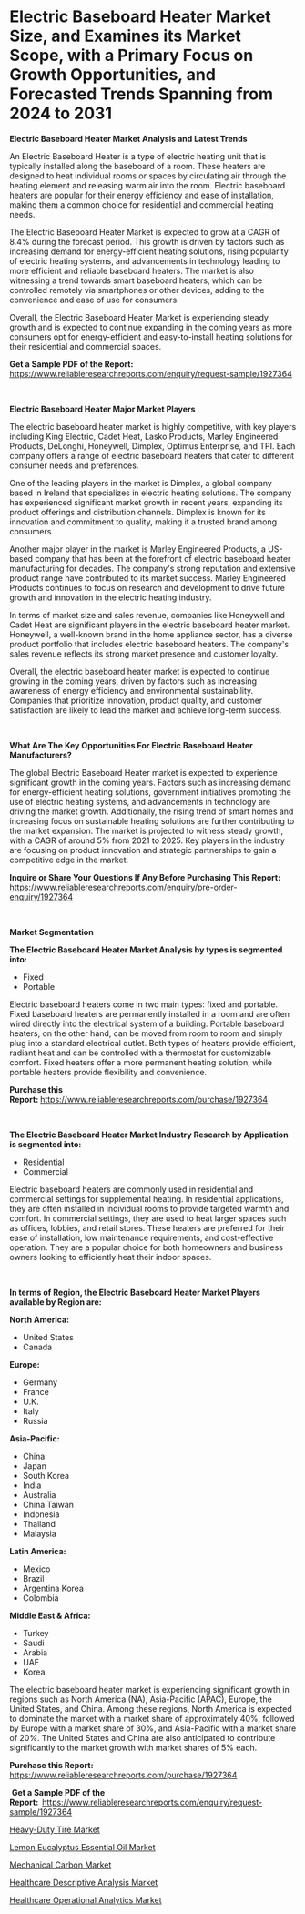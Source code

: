 <p><h1>Electric Baseboard Heater Market Size, and Examines its Market Scope, with a Primary Focus on Growth Opportunities, and Forecasted Trends Spanning from 2024 to 2031</h1></p><p><strong>Electric Baseboard Heater Market Analysis and Latest Trends</strong></p>
<p><p>An Electric Baseboard Heater is a type of electric heating unit that is typically installed along the baseboard of a room. These heaters are designed to heat individual rooms or spaces by circulating air through the heating element and releasing warm air into the room. Electric baseboard heaters are popular for their energy efficiency and ease of installation, making them a common choice for residential and commercial heating needs.</p><p>The Electric Baseboard Heater Market is expected to grow at a CAGR of 8.4% during the forecast period. This growth is driven by factors such as increasing demand for energy-efficient heating solutions, rising popularity of electric heating systems, and advancements in technology leading to more efficient and reliable baseboard heaters. The market is also witnessing a trend towards smart baseboard heaters, which can be controlled remotely via smartphones or other devices, adding to the convenience and ease of use for consumers.</p><p>Overall, the Electric Baseboard Heater Market is experiencing steady growth and is expected to continue expanding in the coming years as more consumers opt for energy-efficient and easy-to-install heating solutions for their residential and commercial spaces.</p></p>
<p><strong>Get a Sample PDF of the Report:&nbsp;</strong> <a href="https://www.reliableresearchreports.com/enquiry/request-sample/1927364">https://www.reliableresearchreports.com/enquiry/request-sample/1927364</a></p>
<p>&nbsp;</p>
<p><strong>Electric Baseboard Heater Major Market Players</strong></p>
<p><p>The electric baseboard heater market is highly competitive, with key players including King Electric, Cadet Heat, Lasko Products, Marley Engineered Products, DeLonghi, Honeywell, Dimplex, Optimus Enterprise, and TPI. Each company offers a range of electric baseboard heaters that cater to different consumer needs and preferences.</p><p>One of the leading players in the market is Dimplex, a global company based in Ireland that specializes in electric heating solutions. The company has experienced significant market growth in recent years, expanding its product offerings and distribution channels. Dimplex is known for its innovation and commitment to quality, making it a trusted brand among consumers.</p><p>Another major player in the market is Marley Engineered Products, a US-based company that has been at the forefront of electric baseboard heater manufacturing for decades. The company's strong reputation and extensive product range have contributed to its market success. Marley Engineered Products continues to focus on research and development to drive future growth and innovation in the electric heating industry.</p><p>In terms of market size and sales revenue, companies like Honeywell and Cadet Heat are significant players in the electric baseboard heater market. Honeywell, a well-known brand in the home appliance sector, has a diverse product portfolio that includes electric baseboard heaters. The company's sales revenue reflects its strong market presence and customer loyalty.</p><p>Overall, the electric baseboard heater market is expected to continue growing in the coming years, driven by factors such as increasing awareness of energy efficiency and environmental sustainability. Companies that prioritize innovation, product quality, and customer satisfaction are likely to lead the market and achieve long-term success.</p></p>
<p>&nbsp;</p>
<p><strong>What Are The Key Opportunities For Electric Baseboard Heater Manufacturers?</strong></p>
<p><p>The global Electric Baseboard Heater market is expected to experience significant growth in the coming years. Factors such as increasing demand for energy-efficient heating solutions, government initiatives promoting the use of electric heating systems, and advancements in technology are driving the market growth. Additionally, the rising trend of smart homes and increasing focus on sustainable heating solutions are further contributing to the market expansion. The market is projected to witness steady growth, with a CAGR of around 5% from 2021 to 2025. Key players in the industry are focusing on product innovation and strategic partnerships to gain a competitive edge in the market.</p></p>
<p><strong>Inquire or Share Your Questions If Any Before Purchasing This Report:</strong> <a href="https://www.reliableresearchreports.com/enquiry/pre-order-enquiry/1927364">https://www.reliableresearchreports.com/enquiry/pre-order-enquiry/1927364</a></p>
<p>&nbsp;</p>
<p><strong>Market Segmentation</strong></p>
<p><strong>The Electric Baseboard Heater Market Analysis by types is segmented into:</strong></p>
<p><ul><li>Fixed</li><li>Portable</li></ul></p>
<p><p>Electric baseboard heaters come in two main types: fixed and portable. Fixed baseboard heaters are permanently installed in a room and are often wired directly into the electrical system of a building. Portable baseboard heaters, on the other hand, can be moved from room to room and simply plug into a standard electrical outlet. Both types of heaters provide efficient, radiant heat and can be controlled with a thermostat for customizable comfort. Fixed heaters offer a more permanent heating solution, while portable heaters provide flexibility and convenience.</p></p>
<p><strong>Purchase this Report:&nbsp;</strong><a href="https://www.reliableresearchreports.com/purchase/1927364">https://www.reliableresearchreports.com/purchase/1927364</a></p>
<p>&nbsp;</p>
<p><strong>The Electric Baseboard Heater Market Industry Research by Application is segmented into:</strong></p>
<p><ul><li>Residential</li><li>Commercial</li></ul></p>
<p><p>Electric baseboard heaters are commonly used in residential and commercial settings for supplemental heating. In residential applications, they are often installed in individual rooms to provide targeted warmth and comfort. In commercial settings, they are used to heat larger spaces such as offices, lobbies, and retail stores. These heaters are preferred for their ease of installation, low maintenance requirements, and cost-effective operation. They are a popular choice for both homeowners and business owners looking to efficiently heat their indoor spaces.</p></p>
<p>&nbsp;</p>
<p><strong>In terms of Region, the Electric Baseboard Heater Market Players available by Region are:</strong></p>
<p>
    <p> <strong> North America: </strong>
        <ul>
            <li>United States</li>
            <li>Canada</li>
        </ul>
        </p> 
    <p> <strong> Europe: </strong>
        <ul>
            <li>Germany</li>
            <li>France</li>
            <li>U.K.</li>
            <li>Italy</li>
            <li>Russia</li>
        </ul>
        </p> 
    <p> <strong> Asia-Pacific: </strong>
        <ul>
            <li>China</li>
            <li>Japan</li>
            <li>South Korea</li>
            <li>India</li>
            <li>Australia</li>
            <li>China Taiwan</li>
            <li>Indonesia</li>
            <li>Thailand</li>
            <li>Malaysia</li>
        </ul>
        </p> 
    <p> <strong> Latin America: </strong>
        <ul>
            <li>Mexico</li>
            <li>Brazil</li>
            <li>Argentina Korea</li>
            <li>Colombia</li>
        </ul>
        </p> 
    <p> <strong> Middle East & Africa: </strong>
        <ul>
            <li>Turkey</li>
            <li>Saudi</li>
            <li>Arabia</li>
            <li>UAE</li>
            <li>Korea</li>
        </ul>
    </p>
    </p>
<p><p>The electric baseboard heater market is experiencing significant growth in regions such as North America (NA), Asia-Pacific (APAC), Europe, the United States, and China. Among these regions, North America is expected to dominate the market with a market share of approximately 40%, followed by Europe with a market share of 30%, and Asia-Pacific with a market share of 20%. The United States and China are also anticipated to contribute significantly to the market growth with market shares of 5% each.</p></p>
<p><strong>Purchase this Report: </strong><a href="https://www.reliableresearchreports.com/purchase/1927364">https://www.reliableresearchreports.com/purchase/1927364</a></p>
<p>&nbsp;<strong>Get a Sample PDF of the Report:&nbsp;&nbsp;</strong><a href="https://www.reliableresearchreports.com/enquiry/request-sample/1927364">https://www.reliableresearchreports.com/enquiry/request-sample/1927364</a></p>
<p><strong></strong></p>
<p><p><a href="https://skillful-vermicelli-b89.notion.site/Heavy-Duty-Tire-Market-Research-Report-The-Key-To-Successful-Business-Strategy-Forecasted-for-Perio-d022370afd7e41cca9ba094d3fc718c1">Heavy-Duty Tire Market</a></p><p><a href="https://view.publitas.com/reportprime-1/lemon-eucalyptus-essential-oil-market-size-and-examines-its-market-scope-with-a-primary-focus-on-growth-opportunities-and-forecasted-trends-spanning-from-2024-to-2031/">Lemon Eucalyptus Essential Oil Market</a></p><p><a href="https://view.publitas.com/reportprime-1/mechanical-carbon-market-a-comprehensive-report-of-its-market-share-growth-trends-2024-2031/">Mechanical Carbon Market</a></p><p><a href="https://simplistic-meeting-7ee.notion.site/Global-Healthcare-Descriptive-Analysis-Market-by-Types-Applications-and-Major-Players-with-Region-28d899c4045b457bafb684d6632fdf81">Healthcare Descriptive Analysis Market</a></p><p><a href="https://eight-handstand-8fb.notion.site/Healthcare-Operational-Analytics-Market-Insights-Market-Players-and-Forecast-Till-2031-c149567f858f4521950e4f06dfc6b3f1">Healthcare Operational Analytics Market</a></p></p>